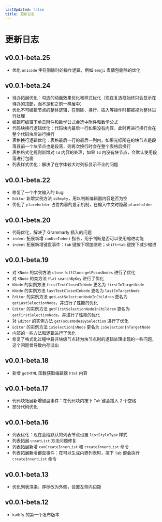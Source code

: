 ```yaml
---
lastUpdated: false
title: 更新日志
---
```


# 更新日志

## v0.0.1-beta.25 <Badge type="tip" text='2025.03.24' />

- 优化 `unicode` 字符删除时的操作逻辑，例如 `emoji` 表情包删除的优化

## v0.0.1-beta.24 <Badge type="tip" text='2025.03.15' />

- 待办拓展优化：勾选的动画效果优化和样式优化（现在复选框始终只会显示在待办的顶部，而不是和之前一样居中）
- 优化不可编辑节点的整体逻辑，在删除、换行、插入等操作时都被视为整体进行处理
- 编辑可编辑下单击附件和数学公式会选中附件和数学公式
- 代码块换行逻辑优化：代码块内最后一行如果没有内容，此时再进行换行会在整个代码块后进行换行
- 表格换行逻辑优化：表格最后一行的最后一列内，如果光标所在的块节点是段落且前一个块节点也是段落，则再次换行时会在整个表格后换行
- 表格格式化规则新增对 `td` 内容的处理，如果 `td` 内没有块节点，会默认使用段落进行包裹
- 列表样式优化：解决了在字体较大时列标显示不全的问题

## v0.0.1-beta.22 <Badge type="tip" text='2025.03.11' />

- 修复了一个中文输入的 bug
- `Editor` 新增实例方法 `isEmpty`，用以判断编辑器内容是否为空
- 优化了 `placeholder` 占位内容的显示机制，在输入中文时隐藏 `placeholder`

## v0.0.1-beta.20 <Badge type="tip" text='2025.03.10' />

- 代码优化，解决了 Grammarly 插入的问题
- `indent` 拓展新增 `canUseIndent` 指令，用于判断是否可以使用缩进功能
- `indent` 拓展新增键盘事件：`tab` 键按下增加缩进；`shift+tab` 键按下减少缩进

## v0.0.1-beta.19 <Badge type="tip" text='2025.03.08' />

- 对 `KNode` 的实例方法 `clone` `fullClone` `getFocusNodes` 进行了优化
- 对 `KNode` 的类方法 `flat` `searchByKey` 进行了优化
- `KNode` 的实例方法 `firstTextClosedInNode` 更名为 `firstInTargetNode`
- `KNode` 的实例方法 `lastTextClosedInNode` 更名为 `lastInTargetNode`
- `Editor` 的实例方法 `getLastSelectionNodeInChildren` 更名为 `getLastSelectionNode`，并进行了性能的优化
- `Editor` 的实例方法 `getFirstSelectionNodeInChildren` 更名为 `getFirstSelectionNode`，并进行了性能的优化
- 对 `Editor` 的实例方法 `getFocusNodesBySelection` 进行了优化
- `Editor` 的实例方法 `isSelectionInNode` 更名为 `isSelectionInTargetNode`
- 内部的一些方法和逻辑进行了优化
- 修复了格式化过程中将非块级节点转为块节点时的逻辑处理出现的一些问题，这个问题曾导致内存溢出

## v0.0.1-beta.18 <Badge type="tip" text='2025.03.04' />

- 新增 `getHTML` 函数获取编辑器 `html` 内容

## v0.0.1-beta.17 <Badge type="tip" text='2025.01.24' />

- 代码块拓展新增键盘事件：在代码块内按下 `Tab` 键会插入 2 个空格
- 部分代码优化

## v0.0.1-beta.16 <Badge type="tip" text='2025.01.23' />

- 列表优化：现在会给默认的列表节点设置 `listStyleType` 样式
- 列表拓展 `unsetList` 方法问题修复
- 列表拓展新增 `canCreateInnerList` 和 `createInnertList` 命令
- 列表拓展新增键盘事件：在可以生成内嵌列表时，按下 `Tab` 键会执行 `createInnertList` 命令

## v0.0.1-beta.13 <Badge type="tip" text='2025.01.06' />

- 优化列表渲染，序标改为外侧，设置左侧内边距

## v0.0.1-beta.12 <Badge type="tip" text='2024.12.06' />

- kaitify 的第一个发布版本
